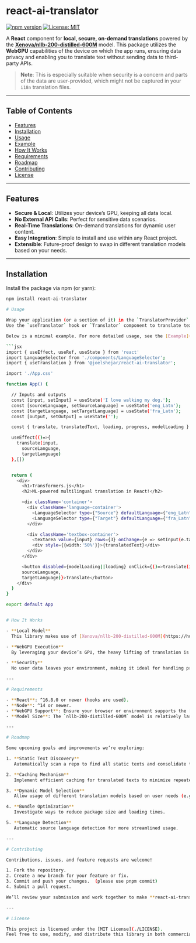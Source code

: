 # react-ai-translator

[![npm version](https://badge.fury.io/js/react-ai-translator.svg)](https://badge.fury.io/js/react-ai-translator)
[![License: MIT](https://img.shields.io/badge/License-MIT-yellow.svg)](./LICENSE)

A **React** component for **local, secure, on-demand translations** powered by the **[Xenova/nllb-200-distilled-600M](https://huggingface.co/Xenova/nllb-200-distilled-600M)** model. This package utilizes the **WebGPU** capabilities of the device on which the app runs, ensuring data privacy and enabling you to translate text without sending data to third-party APIs.

> **Note**: This is especially suitable when security is a concern and parts of the data are user-provided, which might not be captured in your `i18n` translation files.

---

## Table of Contents

- [Features](#features)
- [Installation](#installation)
- [Usage](#usage)
- [Example](#example)
- [How It Works](#how-it-works)
- [Requirements](#requirements)
- [Roadmap](#roadmap)
- [Contributing](#contributing)
- [License](#license)

---

## Features

- **Secure & Local**: Utilizes your device’s GPU, keeping all data local.
- **No External API Calls**: Perfect for sensitive data scenarios.
- **Real-Time Translations**: On-demand translations for dynamic user content.
- **Easy Integration**: Simple to install and use within any React project.
- **Extensible**: Future-proof design to swap in different translation models based on your needs.

---

## Installation

Install the package via npm (or yarn):

```bash
npm install react-ai-translator

# Usage

Wrap your application (or a section of it) in the `TranslatorProvider` to initialize the translation model.  
Use the `useTranslator` hook or `Translator` component to translate text wherever needed.

Below is a minimal example. For more detailed usage, see the [Example](#example) section.

```jsx
import { useEffect, useRef, useState } from 'react'
import LanguageSelector from './components/LanguageSelector';
import { useTranslation } from '@joelshejar/react-ai-translator';

import './App.css'

function App() {

  // Inputs and outputs
  const [input, setInput] = useState('I love walking my dog.');
  const [sourceLanguage, setSourceLanguage] = useState('eng_Latn');
  const [targetLanguage, setTargetLanguage] = useState('fra_Latn');
  const [output, setOutput] = useState('');

  const { translate, translatedText, loading, progress, modelLoading } = useTranslation();

  useEffect(()=>{
    translate(input,
      sourceLanguage,
      targetLanguage)
  },[])


  return (
    <div>
      <h1>Transformers.js</h1>
      <h2>ML-powered multilingual translation in React!</h2>

      <div className='container'>
        <div className='language-container'>
          <LanguageSelector type={"Source"} defaultLanguage={"eng_Latn"} onChange={x => setSourceLanguage(x.target.value)} />
          <LanguageSelector type={"Target"} defaultLanguage={"fra_Latn"} onChange={x => setTargetLanguage(x.target.value)} />
        </div>

        <div className='textbox-container'>
          <textarea value={input} rows={3} onChange={e => setInput(e.target.value)}></textarea>
          <div style={{width:'50%'}}>{translatedText}</div>
        </div>
      </div>

      <button disabled={modelLoading||loading} onClick={()=>translate(input,
      sourceLanguage,
      targetLanguage)}>Translate</button>
    </div>
  )
}

export default App


# How It Works

- **Local Model**  
  This library makes use of [Xenova/nllb-200-distilled-600M](https://huggingface.co/Xenova/nllb-200-distilled-600M), a distilled version of Meta AI’s *No Language Left Behind* model.

- **WebGPU Execution**  
  By leveraging your device’s GPU, the heavy lifting of translation is done locally, avoiding external calls.

- **Security**  
  No user data leaves your environment, making it ideal for handling private or sensitive content.

---

# Requirements

- **React**: ^16.8.0 or newer (hooks are used).  
- **Node**: ^14 or newer.  
- **WebGPU Support**: Ensure your browser or environment supports the [WebGPU API](https://developer.mozilla.org/en-US/docs/Web/API/WebGPU_API).  
- **Model Size**: The `nllb-200-distilled-600M` model is relatively large; ensure sufficient memory & GPU resources.

---

# Roadmap

Some upcoming goals and improvements we’re exploring:

1. **Static Text Discovery**  
   Automatically scan a repo to find all static texts and consolidate them for easy translation management.

2. **Caching Mechanism**  
   Implement efficient caching for translated texts to minimize repeated computations.

3. **Dynamic Model Selection**  
   Allow usage of different translation models based on user needs (e.g., smaller vs. larger model for specific languages).

4. **Bundle Optimization**  
   Investigate ways to reduce package size and loading times.

5. **Language Detection**  
   Automatic source language detection for more streamlined usage.

---

# Contributing

Contributions, issues, and feature requests are welcome!

1. Fork the repository.  
2. Create a new branch for your feature or fix.  
3. Commit and push your changes.  (please use pnpm commit)
4. Submit a pull request.

We’ll review your submission and work together to make **react-ai-translator** better.

---

# License

This project is licensed under the [MIT License](./LICENSE).  
Feel free to use, modify, and distribute this library in both commercial and private projects.

